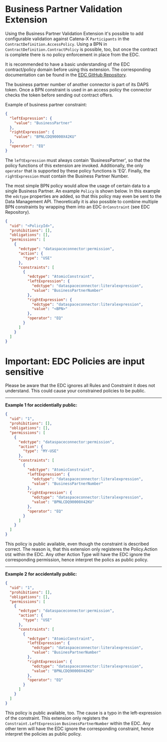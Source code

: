 # Business Partner Validation Extension

Using the Business Partner Validation Extension it's possible to add configurable validation against
Catena-X `Participants` in the `ContractDefinition.AccessPolicy`. Using a BPN in `ContractDefinition.ContractPolicy` is possible, too, but once the contract is complete there is no policy enforcement in place from the EDC.

It is recommended to have a basic understanding of the EDC contract/policy domain before using this extension. The
corresponding documentation can be found in the [EDC GitHub Repository](https://github.com/eclipse-dataspaceconnector/DataSpaceConnector).

The business partner number of another connector is part of its DAPS token. Once a BPN constraint is used in an access
policy the connector checks the token before sending out contract offers.

Example of business partner constraint:

```json
{
  "leftExpression": {
    "value": "BusinessPartner"
  },
  "rightExpression": {
    "value": "BPNLCDQ90000X42KU"
  },
  "operator": "EQ"
}
```

The `leftExpression` must always contain 'BusinessPartner', so that the policy functions of this extension are invoked.
Additionally, the only `operator` that is supported by these policy functions is 'EQ'. Finally, the `rightExpression`
must contain the Business Partner Number.

The most simple BPN policy would allow the usage of certain data to a single Business Partner. An example `Policy` is
shown below. In this example the `edctype` properties are added, so that this policy may even be sent to the Data
Management API. Theoretically it is also possible to combine multiple BPN constraints by wrapping them into an EDC `OrConstraint` (see EDC Repository).

```json
{
  "uid": "<PolicyId>",
  "prohibitions": [],
  "obligations": [],
  "permissions": [
    {
      "edctype": "dataspaceconnector:permission",
      "action": {
        "type": "USE"
      },
      "constraints": [
        {
          "edctype": "AtomicConstraint",
          "leftExpression": {
            "edctype": "dataspaceconnector:literalexpression",
            "value": "BusinessPartnerNumber"
          },
          "rightExpression": {
            "edctype": "dataspaceconnector:literalexpression",
            "value": "<BPN>"
          },
          "operator": "EQ"
        }
      ]
    }
  ]
}
```

# Important: EDC Policies are input sensitive

Please be aware that the EDC ignores all Rules and Constraint it does not understand. This could cause your constrained policies to be public.

---

**Example 1 for accidentially public:**
```json
{
  "uid": "1",
  "prohibitions": [],
  "obligations": [],
  "permissions": [
    {
      "edctype": "dataspaceconnector:permission",
      "action": {
        "type": "MY-USE"
      },
      "constraints": [
        {
          "edctype": "AtomicConstraint",
          "leftExpression": {
            "edctype": "dataspaceconnector:literalexpression",
            "value": "BusinessPartnerNumber"
          },
          "rightExpression": {
            "edctype": "dataspaceconnector:literalexpression",
            "value": "BPNLCDQ90000X42KU"
          },
          "operator": "EQ"
        }
      ]
    }
  ]
}
```

This policy is public available, even though the constraint is described correct. The reason is, that this extension only registeres the Policy.Action `USE` within the EDC. Any other Action Type will have the EDC ignore the corresponding permission, hence interpret the polics as public policy.

---

**Example 2 for accidentally public:**

```json
{
  "uid": "1",
  "prohibitions": [],
  "obligations": [],
  "permissions": [
    {
      "edctype": "dataspaceconnector:permission",
      "action": {
        "type": "USE"
      },
      "constraints": [
        {
          "edctype": "AtomicConstraint",
          "leftExpression": {
            "edctype": "dataspaceconnector:literalexpression",
            "value": "BusinesPartnerNumber"
          },
          "rightExpression": {
            "edctype": "dataspaceconnector:literalexpression",
            "value": "BPNLCDQ90000X42KU"
          },
          "operator": "EQ"
        }
      ]
    }
  ]
}
```

This policy is public available, too. The cause is a typo in the left-expression of the constraint. This extension only registers the `Constraint.LeftExpression` `BusinessPartnerNumber` within the EDC. Any other term will have the EDC ignore the corresponding constraint, hence interpret the policies as public policy.
